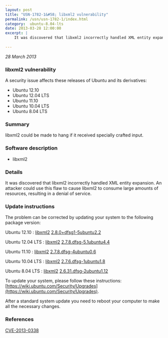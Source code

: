 ```yaml
---
layout: post
title: "USN-1782-1&#58; libxml2 vulnerability"
permalink: /usn/usn-1782-1/index.html
category:  ubuntu-8.04-lts
date: 2013-03-28 12:00:00
excerpt: |
    It was discovered that libxml2 incorrectly handled XML entity expansion. An attacker could use this flaw to cause libxml2 to consume large amounts of resources, resulting in a denial of service. 
    
--- 
```

 
 

*28 March 2013*

### libxml2 vulnerability

A security issue affects these releases of Ubuntu and its derivatives:

* Ubuntu 12.10
* Ubuntu 12.04 LTS
* Ubuntu 11.10
* Ubuntu 10.04 LTS
* Ubuntu 8.04 LTS

### Summary

libxml2 could be made to hang if it received specially crafted input. 

### Software description

* libxml2 

### Details

It was discovered that libxml2 incorrectly handled XML entity expansion. An attacker could use this flaw to cause libxml2 to consume large amounts of resources, resulting in a denial of service. 

### Update instructions

The problem can be corrected by updating your system to the following package version:

Ubuntu 12.10
 : [libxml2](https://launchpad.net/ubuntu/+source/libxml2) <span> [2.8.0+dfsg1-5ubuntu2.2](https://launchpad.net/ubuntu/+source/libxml2/2.8.0+dfsg1-5ubuntu2.2) </span> 

Ubuntu 12.04 LTS
 : [libxml2](https://launchpad.net/ubuntu/+source/libxml2) <span> [2.7.8.dfsg-5.1ubuntu4.4](https://launchpad.net/ubuntu/+source/libxml2/2.7.8.dfsg-5.1ubuntu4.4) </span> 

Ubuntu 11.10
 : [libxml2](https://launchpad.net/ubuntu/+source/libxml2) <span> [2.7.8.dfsg-4ubuntu0.6](https://launchpad.net/ubuntu/+source/libxml2/2.7.8.dfsg-4ubuntu0.6) </span> 

Ubuntu 10.04 LTS
 : [libxml2](https://launchpad.net/ubuntu/+source/libxml2) <span> [2.7.6.dfsg-1ubuntu1.8](https://launchpad.net/ubuntu/+source/libxml2/2.7.6.dfsg-1ubuntu1.8) </span> 

Ubuntu 8.04 LTS
 : [libxml2](https://launchpad.net/ubuntu/+source/libxml2) <span> [2.6.31.dfsg-2ubuntu1.12](https://launchpad.net/ubuntu/+source/libxml2/2.6.31.dfsg-2ubuntu1.12) </span> 

To update your system, please follow these instructions: [https://wiki.ubuntu.com/Security/Upgrades](https://wiki.ubuntu.com/Security/Upgrades).

After a standard system update you need to reboot your computer to make all the necessary changes. 

### References

 
 [CVE-2013-0338](http://people.ubuntu.com/~ubuntu-security/cve/CVE-2013-0338)
 

